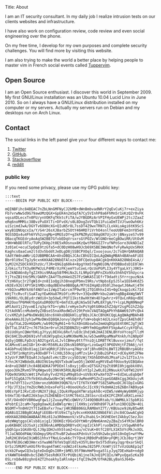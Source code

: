 Title: About

I am an IT security consultant. In my daily job I realize intrusion tests on our
clients websites and infrastructure.

I have also work on configuration review, code review and even social
engineering over the phone.

On my free time, I develop for my own purposes and complete security challenges.
You will find more by visiting this website.

I am also trying to make the world a better place by helping people to master
vim in French social events called [Tuppervim](http://tuppervim.org).

## Open Source

I am an Open Source enthusiast. I discover this world in September 2009. My
first GNU/Linux installation was an Ubuntu 10.04 Lucid Linx in June 2010. So on
I always have a GNU/Linux distribution installed on my computer or my servers.
Actually my servers run on Debian and my desktops run on Arch Linux.

## Contact

The social links in the left panel give your four different ways to contact me:

  1. [Twitter](https://twitter.com/maggick_fr)
  2. [GitHub](https://github.com/maggick).
  3. [Stackoverflow](https://stackoverflow.com/users/1827067/maggick)
  4. [reddit](https://www.reddit.com/user/maaggick/)

### public key

If you need some privacy, please use my GPG public key:

    :::text
    -----BEGIN PGP PUBLIC KEY BLOCK-----

    mQINBFihc84BEAC7nZbLNnGMFNyCJ2kMB+dWnBmbvadNRrY2qEvCuKj7r+exZiya
    Fb7vrwNwSd9G79awUMzQGX+GpEK4n2mSqfA7Cy5VInhP8a6FhMn5r1xKzQZr0vFK
    vqsaXDLecxTn0FU/ynVOKFqTKktcFiTA/wJYBGDRzArVPIFHyGxUEWPj2tcJZaaZ
    eRq6noMMMic38BvzPuOXlTi+DFvdX/s0L8DogZoVTQb11FuiaDmTIVJtwoOwh6Kz
    uiSzimdJwA/DGYTv6O8HcXG+QIuN5r8L7ssDT4Z9wxTRN7LCLokkLoAgi6tK9ScS
    wxyB1QNUqcxIa/Y/G4r26sXJBarbZSOtY46HRD7iVrhO4snlTeoUUBFem3nY85eE
    9GSSDQx4u4Fh6YVh2zngMp+UMG5zDY+g3kPNZRyUJ8AqGN7UjcXrjBNxyzeS7v99
    OBacqTKGEdryAoAqSW2BB7GfxbEDqVrsxrsGtPOZv/WlGNOrmeCgBOwiRR/UtOvM
    +9H+WbDDlRTv/TUPyIKHpJt0E5xROsnux8KzQwtPB6GIZ7rufNPoSoro3UkNDIaZ
    3z01eC+ecuC5pQqE9tzGfa5+dC0DzH08wH9Jcb69XSBE3WeQNofvFyRwkpUxSRHX
    KaghcsOaaCum2ltd3v5bddtJeDLgD8jSSBCPXOql/Ixoojoux/2c7sQHrQARAQAB
    tAdtYWdnaWNriQJUBBMBCAA+AhsDBQsJCAcCBhUICQoLAgQWAgMBAh4BAheAFiEE
    Bbr0lU9xCTgJy9cxnKHXA828NbEFAlxzx20FCQeUup8ACgkQnKHXA828NbE4sA//
    SyMJ2XZSDCk9XIhzUc/TJR+Q9GIq60k4+8pgYXm5fmgNOiON/dYDBBodsD1E0lWn
    2/bkicTzTX3y0KPWJzLP4MErXzFKjemYtuCoeLrQcUoPGPLI3y4YTgaLkYjJ0KS+
    IxJkNDA6n8yfgZJX9is9RAap58fMHiNx2LtL9RpGYgRFnZXo9Xx5h6hQY5hUycra
    Yj7toZB1tHz5MV/OARPcZA4fTbzH4eUZS7FzSWKA5I1EfrT9dadti5YrrcpuzNzA
    CYzH6Xyc3r2TgWId+zn8I1oQgih38negUPbmvI9Rs/vtNpbsEp5J5lw1EE64KdZS
    nN3Ev92GlXPYSH1hMDcnBqdBEkhe0B8QgA/M7t6IHqADz0S0l2heqwtJ0AwXj4TH
    +Y6Q3vwMNYkX6f4NOfasIzWpITaGrcm7P9wYBj2TQ10hhxI4S+0gCkoqp1cKc7Id
    KHjTtcRvcFiSuATayYEwKHa87MiOficMr9v+33QxdNMrkbu2aWtnqBBg4kWg5WVT
    i9kR0i/OLBEydrzWdiO+3p5UwE/PQTIIkst8wXKtWn4D7gwhrz+9TQvLnR8q+dDE
    9R2OoofP6M4KYbgGXuDR0OUfE+6mTd3LqRJASw5E7wML8X7gA/Y+lcpLMgN9NmqP
    aMlAoV1j2VyvmE1/q3qrkTG+rpNslreHye3xPsYg0tG0Km1hZ2dpY2sgPG1hZ2dp
    Y2tAdXNlcnMubm9yZXBseS5naXRodWIuY29tPokCVAQTAQgAPhYhBAW69JVPcQk4
    CcvXMZyh1wPNvDWxBQJdnc6VAhsDBQkHlLqfBQsJCAcCBhUKCQgLAgQWAgMBAh4B
    AheAAAoJEJyh1wPNvDWxEQ8QAJonvylOghPyfsW+obqkt4dJLnxoTZpsCA4Ehd67
    jvSpfXaL2QvHGQmMc/wb9929gR61+4rhzX0nUAbsw5o2mmUqDGpSE4t0KCJgTjW3
    QbTTaLIFAT2+c7675kImr0rut26ZQDBNZUj+AMYfm0GgpRHtF5kpAwtCcykYQFuL
    z8iUdXynCQWeYbKLgJYyyL0EXkL6Rxf/uEdc1hdjWk2mAI3ENLBhYoVYceg7llzM
    QkC6HCIbuKD691vhfs0zW7pqOxLkaMKXNeM6Je/w53wmRRpaMNaPXnkh/hiN0pOF
    dq5yjQ0BLFpDcUjAO2tgxVLxLJvlCBHey0ttfYniQjLDRBTfKlBuvxvjzmuf/fqt
    kCAMvx6lamIGDr1K+4KrR56RLAz2DksN10ROSprLzoGwgXl9P6DVHjtFZ9A6j/ot
    64GbPnuQ3Bs01agjIAYaQR0jF28Vsa+q7NqrcAfjBhv0HIhLBWTI2RBUBhrpAG0z
    w+Z7Df1nNgtUty4dOxBFT+lcX0L559cgjoMTzv1A+JjbBu2GP4zC+dC6yXHt2FNe
    XJyUrFJNRfEQuAtJs5pAdlvHctZDrzcySD3zWj7XGhbDOhdGJMsaFi2v1ZfIoJ/n
    7rhnJKY2WBdeDL4BUI9U1my9QVTxbuWlweD5j1WXNlegMtVEwDf0Uox9yUIBQAke
    4n8+uQINBFihc84BEADKA79PDEmllsBxyjjdDcxQT5GX2YpZt89RI0hjqpbkX0VL
    ygoo3OkZRvmSTPqXWgws0j396VK5R9LBpkBlnYIpl2w0L812RNuukX7u0fW12UYF
    FUQe9USKNJcW4t1PwVahyYvd2Y62uM9q8Sd+sUV8cKFwXmfOZF++EdImLuEqbQmf
    boP15IgQAJ7hfk9XUu0wGwUN+CWj+Mkb8rUwMeeHPGZnZzgeGOABkCggJKbUujvR
    Oftm7dYT31vzYZdmronzbRO0H39QN7O/vTIf6TkYXWP7S8Z5AMuoDCJ6lDpIxGRG
    r7Q/JT32ajYmZUcRWbJnbxoFeFSi+0UooUXu5cJIcX9jYkdmHA2z6Z6Bn7AB9yq4
    U0EsYpFIJKvCzDrUN2X7jBgLjIQukVRpqd4TWraSpkh0c+UIW5/eWHyWy6N9Rjyp
    htHxT3Er8wRI26k5qnJSZHENEDrCStMCT641LZ8lbsrcExEKIPCZR9loRXCLenmJ
    s5F/O4n0OYVBR6wqFqw1JjZuuayPW1cQWUYz7J49Q9BURtab/tLNWM6Lkl5pbR1G
    4PobtEj2caM+7gg8gOawXLEeBWlqrWojjlXH9sjxV90h89F7LAfun19DCQZN+4Oi
    NSOMT+Yn0HV2Y7tIwEBxFxr7nw/jHR3NB806GLRAM8mYZ7T//KBUaze9iNyB5wAR
    AQABiQI2BBgBCAAgFiEEBbr0lU9xCTgJy9cxnKHXA828NbEFAlihc84CGwwACgkQ
    nKHXA828NbGWABAAlR6z81Ja3R0mmonV/xSFuJhabLS+JKVHEOetZ4kbyCSezJUc
    a0zWWgtggsCAlsb8iojgI/3DOKEcYDGxSOYtW8ryDNm6Anm2yZBaZsS4YR3elBR0
    pu6KBmDCsDJSuXjz3E06nAiAMDOpDRBYvdXjnpIzCkhPlruoQWIKI/zVSgwNh0fw
    ybQh1px1GKd0rQLtJ9p1DHJvXh5tomZ+Gsu/nCVuK+0tfC28YLX1K5VYcMkJxXOL
    flJaCNOOdPAW/XbDmpySMzd7hvBF2wbooXPdnVuYJo59h2wbcpb510nOgS+wYYMw
    JeR2HC8VGmI9iWBS1hhxYfNoLGcwk6cTY7Qn4jRB9dPxB5N+yFQMjJCbJ8qrt1NY
    CMsFNlDGcWD3HmrxSYwaN6T6fmV3qOlOZv435YL8mrOx5T5dVakyJqgr0xarSkQl
    Ur5zJ5MUM7uHXGfRr0sqm4TmKCroUW2z4lkoHwJ825PF/XnWYjStTvVzGUAEp1qT
    Uckb2FwqwCQ3u1gteDxDgDsI0R+jbMEL95f9WvHmPbvga5lLyJyq7DExHa8+ndg0
    xYAWWTU4mB0vbcSIWb75esRdKX7XrPUQbiN1jne7AJnQ1PCQIo/WPyxQgaSzKa30
    OSLrnQdw88zghnE4ZT2hoakhyIaRlnAg+1fqCI9w2M/OfHA2BLyBanSJ64Q=
    =XNcE
    -----END PGP PUBLIC KEY BLOCK-----


